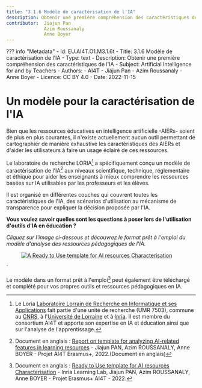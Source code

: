 ```yaml
---
title: "3.1.6 Modèle de caractérisation de l'IA"
description: Obtenir une première compréhension des caractéristiques de l'IA
contributor:  Jiajun Pan
              Azim Roussanaly
              Anne Boyer
---
```

??? info "Metadata"
    - Id: EU.AI4T.O1.M3.1.6t
    - Title: 3.1.6 Modèle de caractérisation de l'IA
    - Type: text
    - Description: Obtenir une première compréhension des caractéristiques de l'IA
    - Subject: Artificial Intelligence for and by Teachers
    - Authors:
        - AI4T
        - Jiajun Pan
        - Azim Roussanaly
        - Anne Boyer
    - Licence: CC BY 4.0
    - Date: 2022-11-15


# Un modèle pour la caractérisation de l'IA

Bien que les ressources éducatives en intelligence artificielle -AIERs- soient de plus en plus courantes, il n'existe actuellement aucun outil permettant de cartographier de manière exhaustive les caractéristiques des AIERs et d'aider les utilisateurs à faire un usage éclairé de ces ressources.

Le laboratoire de recherche LORIA[^1] a spécifiquement conçu un modèle de caractérisation de l'IA[^2] aux niveaux scientifique, technique, réglementaire et éthique pour aider les enseignants à mieux comprendre les ressources basées sur IA utilisables par les professeurs et les élèves.

Il est organisé en différentes couches qui couvrent toutes les caractéristiques de l'IA, des scénarios d'utilisation au mécanisme de transparence pour expliquer la décision proposée par l'IA.

**Vous voulez savoir quelles sont les questions à poser lors de l'utilisation d'outils d'IA en éducation ?**

_Cliquez sur l'image ci-dessous et découvrez le format prêt à l'emploi du modèle d'analyse des ressources pédagogiques de l'IA._

<a href="Documents/AI4T-Template-Ready-to-use-FR.pdf" target="_blank"><figure>
  <img src="Images/AI4T-Template-Detective-visual-FR.jpg" alt="A Ready to Use template for AI resources Characterisation"/>
</figure></a>`

Le modèle dans un format prêt à l'emploi[^3] peut également être téléchargé et complété pour vos propres outils et ressources pédagogiques en IA.

[^1]: Le Loria [Laboratoire Lorrain de Recherche en Informatique et ses Applications](https://www.loria.fr) fait partie d'une unité de recherche (UMR 7503), commune au [CNRS](http://www.cnrs.fr), à l'[Université de Lorraine](https://welcome.univ-lorraine.fr/fr/) et à [Inria](http://www.inria.fr/). Il est membre du consortium AI4T et apporte son expertise en IA et éducation ainsi que sur l'analyse de l'apprentissage.

[^2]: Document en anglais : [Report on template for analyzing AI-related features in learning resources](Documents/REPORT-ON-THE-TEMPLATE-2.0.pdf) - Jiajun PAN, Azim ROUSSANALY, Anne BOYER - Projet AI4T Erasmus+, 2022.(Document en anglais)

[^3]: Document en anglais : [Ready to Use template for AI resources Characterisation](Documents/AI4T-Template-Ready-to-use-FR.pdf) - Inria Learning Lab, Jiajun PAN, Azim ROUSSANALY, Anne BOYER - Projet Erasmus+ AI4T - 2022.
